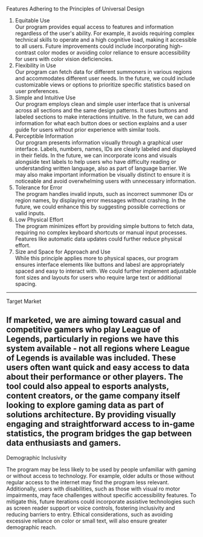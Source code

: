 Features Adhering to the Principles of Universal Design

1. Equitable Use  
Our program provides equal access to features and information regardless of the user's ability. For example, it avoids
requiring complex technical skills to operate and a high cognitive load, making it accessible to all users. Future 
improvements could include incorporating high-contrast color modes or avoiding color reliance to ensure accessibility 
for users with color vision deficiencies.
2. Flexibility in Use  
Our program can fetch data for different summoners in various regions and accommodates different user needs. 
In the future, we could include customizable views or options to prioritize specific statistics based on user 
preferences.
3. Simple and Intuitive Use  
Our program employs clean and simple user interface that is universal across all sections and the same design patterns.
It uses buttons and labeled sections to make interactions intuitive. In the future, we can add information for what 
each button does or section explains and a user guide for users without prior experience with similar tools.
4. Perceptible Information  
Our program presents information visually through a graphical user interface. Labels, numbers, names, IDs are clearly
labeled and displayed in their fields. In the future, we can incorporate icons and visuals alongside text labels to help
users who have difficulty reading or understanding written language, also as part of language barrier. We may also make 
important information be visually distinct to ensure it is noticeable and avoid overwhelming users with unnecessary
information.
5. Tolerance for Error  
The program handles invalid inputs, such as incorrect summoner IDs or region names, by displaying error messages without
crashing. In the future, we could enhance this by suggesting possible corrections or valid inputs.
6. Low Physical Effort  
The program minimizes effort by providing simple buttons to fetch data, requiring no complex keyboard shortcuts or
manual input processes. Features like automatic data updates could further reduce physical effort. 
7. Size and Space for Approach and Use  
While this principle applies more to physical spaces, our program ensures interface elements like buttons and labesl are
appropriately spaced and easy to interact with. We could further implement adjustable font sizes and layouts for users 
who require large text or additional spacing.
---

Target Market

If marketed, we are aiming toward casual and competitive gamers who play League of Legends, particularly in regions we
have this system available - not all regions where League of Legends is available was included. These users often want 
quick and easy access to data about their performance or other players. The tool could also appeal to esports analysts, 
content creators, or the game company itself looking to explore gaming data as part of solutions architecture. By 
providing visually engaging and straightforward access to in-game statistics, the program bridges the gap between data 
enthusiasts and gamers. 
---
Demographic Inclusivity 

The program may be less likely to be used by people unfamiliar with gaming or without access to technology.
For example, older adults or those without regular access to the internet may find the program less relevant.
Additionally, users with disabilities, such as those with visual ro motor impairments, may face challenges
without specific accessibility features. To mitigate this, future iterations could incorporate assistive technologies
such as screen reader support or voice controls, fostering inclusivity and reducing barriers to entry. Ethical
considerations, such as avoiding excessive reliance on color or small text, will also ensure greater demographic reach.